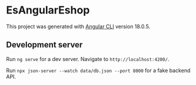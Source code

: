 # EsAngularEshop

This project was generated with [Angular CLI](https://github.com/angular/angular-cli) version 18.0.5.

## Development server

Run `ng serve` for a dev server. Navigate to `http://localhost:4200/`. 

Run `npx json-server --watch data/db.json --port 8000` for a fake backend API.
